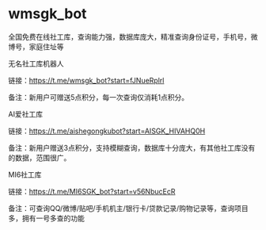 # wmsgk_bot
全国免费在线社工库，查询能力强，数据库庞大，精准查询身份证号，手机号，微博号，家庭住址等

无名社工库机器人

链接：https://t.me/wmsgk_bot?start=fJNueRplrl

备注：新用户可赠送5点积分，每一次查询仅消耗1点积分。

AI爱社工库

链接：https://t.me/aishegongkubot?start=AISGK_HIVAHQ0H

备注：新用户赠送3点积分，支持模糊查询，数据库十分庞大，有其他社工库没有的数据，范围很广。

MI6社工库

链接：https://t.me/MI6SGK_bot?start=v56NbucEcR

备注：可查询QQ/微博/贴吧/手机机主/银行卡/贷款记录/购物记录等，查询项目多，拥有一号多查的功能
